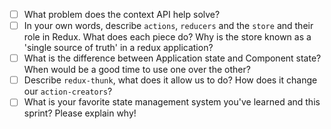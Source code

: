 -   [ ] What problem does the context API help solve?
-   [ ] In your own words, describe `actions`, `reducers` and the `store` and their role in Redux. What does each piece do? Why is the store known as a 'single source of truth' in a redux application?
-   [ ] What is the difference between Application state and Component state? When would be a good time to use one over the other?
-   [ ] Describe `redux-thunk`, what does it allow us to do? How does it change our `action-creators`?
-   [ ] What is your favorite state management system you've learned and this sprint? Please explain why!
